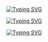 [![Typing SVG](https://readme-typing-svg.herokuapp.com?color=%2336BCF7&lines=Я+хочу+отчислиться)](https://git.io/typing-svg)

[![Typing SVG](https://readme-typing-svg.herokuapp.com?color=%9339BCF7&lines=Эту_домашку_я+делала_все_воскресенье)](https://git.io/typing-svg)

[![Typing SVG](https://readme-typing-svg.herokuapp.com?color=%2336BCF7&lines=до+4+утра+понедельника)](https://git.io/typing-svg)
